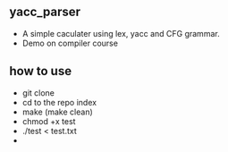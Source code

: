 ## yacc_parser
- A simple caculater using lex, yacc and CFG grammar.
- Demo on compiler course
## how to use
- git clone
- cd to the repo index
- make (make clean)
- chmod +x test
- ./test < test.txt
- 
